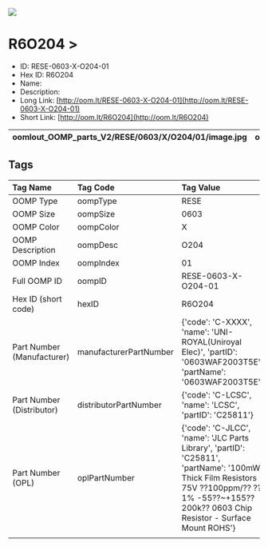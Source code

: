 


  
![][im]
# R6O204 > 

- ID: RESE-0603-X-O204-01
- Hex ID: R6O204
- Name: 
- Description: 
- Long Link: [http://oom.lt/RESE-0603-X-O204-01](http://oom.lt/RESE-0603-X-O204-01)
- Short Link: [http://oom.lt/R6O204](http://oom.lt/R6O204)
  

|oomlout_OOMP_parts_V2/RESE/0603/X/O204/01/image.jpg|oomlout_OOMP_parts_V2/RESE/0603/X/O204/01/image_BOTTOM.jpg|oomlout_OOMP_parts_V2/RESE/0603/X/O204/01/image_Re.jpg||
| :---: | :---: | :---: | :---: |

## Tags
  

|Tag Name|Tag Code|Tag Value|
| :--- | :--- | :--- |
|OOMP Type|oompType|RESE|
|OOMP Size|oompSize|0603|
|OOMP Color|oompColor|X|
|OOMP Description|oompDesc|O204|
|OOMP Index|oompIndex|01|
|Full OOMP ID|oompID|RESE-0603-X-O204-01|
|Hex ID (short code)|hexID|R6O204|
|Part Number (Manufacturer)|manufacturerPartNumber|{'code': 'C-XXXX', 'name': 'UNI-ROYAL(Uniroyal Elec)', 'partID': '0603WAF2003T5E', 'partName': '0603WAF2003T5E'}|
|Part Number (Distributor)|distributorPartNumber|{'code': 'C-LCSC', 'name': 'LCSC', 'partID': 'C25811'}|
|Part Number (OPL)|oplPartNumber|{'code': 'C-JLCC', 'name': 'JLC Parts Library', 'partID': 'C25811', 'partName': '100mW Thick Film Resistors 75V ??100ppm/?? ??1% -55??~+155?? 200k?? 0603  Chip Resistor - Surface Mount ROHS'}|
||||



[im]: oomlout_OOMP_parts_V2/RESE/0603/X/O204/01/image_450.jpg
